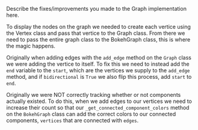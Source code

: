 Describe the fixes/improvements you made to the Graph implementation here.

To display the nodes on the graph we needed to create each vertice using the Vertex
class and pass that vertice to the Graph class. From there we need to pass the entire
graph class to the BokehGraph class, this is where the magic happens.

Originally when adding edges with the `add_edge` method on the `Graph` class we were
adding the vertice to itself. To fix this we need to instead add the `end` variable
to the `start`, which are the vertices we supply to the `add_edge` method, and if
`bidirectional` is `True` we also flip this process, add `start` to `end`.

Originally we were NOT correctly tracking whether or not components actually existed.
To do this, when we add edges to our vertices we need to increase their count so that
our `_get_connected_component_colors` method on the `BokehGraph` class can add the
correct colors to our connected components, `vertices` that are connected with `edges`.